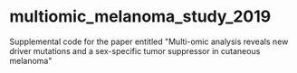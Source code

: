# multiomic_melanoma_study_2019
Supplemental code for the paper entitled "Multi-omic analysis reveals new driver mutations and a sex-specific tumor suppressor in cutaneous melanoma"
